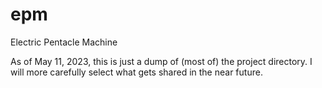 # epm
Electric Pentacle Machine

As of May 11, 2023, this is just a dump of (most of) the project directory. I will more carefully select what gets shared in the near future.
